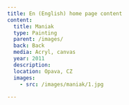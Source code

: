 ```yaml
---
title: En (English) home page content
content:
  title: Maniak
  type: Painting
  parent: /images/
  back: Back
  media: Acryl, canvas
  year: 2011
  description: 
  location: Opava, CZ
  images:
    - src: /images/maniak/1.jpg
    
---
```

